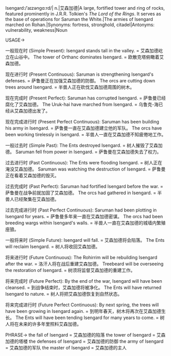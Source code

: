 Isengard:/ˈaɪzənɡɑːrd/| n.|艾森加德|A large, fortified tower and ring of rocks, featured prominently in J.R.R. Tolkien's *The Lord of the Rings*.  It serves as the base of operations for Saruman the White.|The armies of Isengard marched on Rohan.|Synonyms: fortress, stronghold, citadel|Antonyms: vulnerability, weakness|Noun

USAGE->

一般现在时 (Simple Present):
Isengard stands tall in the valley. = 艾森加德屹立在山谷中。
The tower of Orthanc dominates Isengard. = 欧散克塔俯瞰着艾森加德。

现在进行时 (Present Continuous):
Saruman is strengthening Isengard's defenses. = 萨鲁曼正在加强艾森加德的防御。
The orcs are cutting down trees around Isengard. = 半兽人正在砍伐艾森加德周围的树木。

现在完成时 (Present Perfect):
Saruman has corrupted Isengard. = 萨鲁曼已经腐化了艾森加德。
The Uruk-hai have marched from Isengard. = 乌鲁克-海已经从艾森加德出发了。

现在完成进行时 (Present Perfect Continuous):
Saruman has been building his army in Isengard. = 萨鲁曼一直在艾森加德建立他的军队。
The orcs have been working tirelessly in Isengard. = 半兽人一直在艾森加德不知疲倦地工作。

一般过去时 (Simple Past):
The Ents destroyed Isengard. = 树人摧毁了艾森加德。
Saruman fell from power in Isengard. = 萨鲁曼在艾森加德失去了权力。

过去进行时 (Past Continuous):
The Ents were flooding Isengard. = 树人正在淹没艾森加德。
Saruman was watching the destruction of Isengard. = 萨鲁曼正在看着艾森加德的毁灭。

过去完成时 (Past Perfect):
Saruman had fortified Isengard before the war. = 萨鲁曼在战争前就加固了艾森加德。
The orcs had gathered in Isengard. = 半兽人已经聚集在艾森加德。

过去完成进行时 (Past Perfect Continuous):
Saruman had been plotting in Isengard for years. = 萨鲁曼多年来一直在艾森加德密谋。
The orcs had been breeding wargs within Isengard's walls. = 半兽人一直在艾森加德的城墙内繁殖座狼。

一般将来时 (Simple Future):
Isengard will fall. = 艾森加德将会陷落。
The Ents will reclaim Isengard. = 树人将收回艾森加德。

将来进行时 (Future Continuous):
The Rohirrim will be rebuilding Isengard after the war. = 洛汗人将在战后重建艾森加德。
Treebeard will be overseeing the restoration of Isengard. = 树须将监督艾森加德的重建工作。

将来完成时 (Future Perfect):
By the end of the war, Isengard will have been cleansed. = 到战争结束时，艾森加德将被净化。
The Ents will have returned Isengard to nature. = 树人将把艾森加德恢复到自然状态。

将来完成进行时 (Future Perfect Continuous):
By next spring, the trees will have been growing in Isengard again. = 到明年春天，树木将再次在艾森加德生长。
The Ents will have been tending Isengard for many years to come. = 树人将在未来的许多年里照料艾森加德。


PHRASE->
the fall of Isengard = 艾森加德的陷落
the tower of Isengard = 艾森加德的塔楼
the defenses of Isengard = 艾森加德的防御
the army of Isengard = 艾森加德的军队
the master of Isengard = 艾森加德的主人
